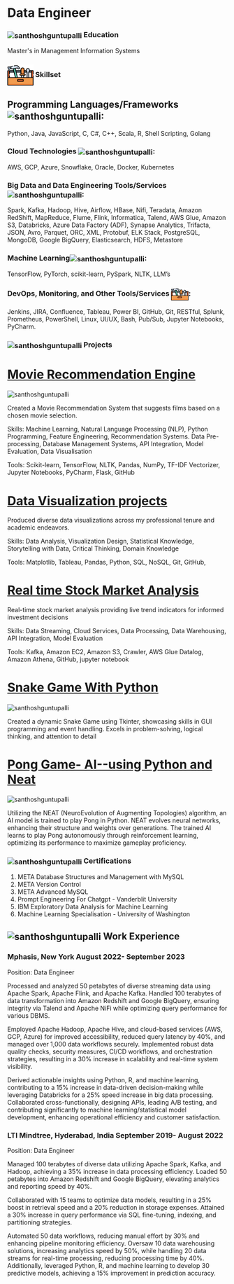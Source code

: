 
# Data Engineer

### <img align="center" src="assets/mortarboard.png" alt="santhoshguntupalli" height="50" width="60" /> Education
Master's in Management Information Systems

### <img align="center" src="assets/tool-box.png" alt="santhoshguntupalli" height="50" width="60" /> Skillset
## Programming Languages/Frameworks <img align="center" src="assets/programming.png" alt="santhoshguntupalli" height="30" width="40" />:
Python, Java, JavaScript, C, C#, C++, Scala, R, Shell Scripting, Golang

### Cloud Technologies <img align="center" src="assets/cloud.png" alt="santhoshguntupalli" height="30" width="40" />:
AWS, GCP, Azure, Snowflake, Oracle, Docker, Kubernetes

### Big Data and Data Engineering Tools/Services <img align="center" src="assets/big-data.png" alt="santhoshguntupalli" height="30" width="40" />:
Spark, Kafka, Hadoop, Hive, Airflow, HBase, Nifi, Teradata, Amazon RedShift, MapReduce, Flume, Flink, Informatica, Talend, AWS Glue, Amazon S3, Databricks, Azure Data Factory (ADF), Synapse Analytics, Trifacta, JSON, Avro, Parquet, ORC, XML, Protobuf, ELK Stack, PostgreSQL, MongoDB, Google BigQuery, Elasticsearch, HDFS, Metastore

### Machine Learning<img align="center" src="assets/machine-learning.png" alt="santhoshguntupalli" height="30" width="40" />:
TensorFlow, PyTorch, scikit-learn, PySpark, NLTK, LLM’s 

### DevOps, Monitoring, and Other Tools/Services <img align="center" src="assets/tool-box.png" alt="santhoshguntupalli" height="30" width="40" />:
Jenkins, JIRA, Confluence, Tableau, Power BI, GitHub, Git, RESTful, Splunk, Prometheus, PowerShell, Linux, UI/UX, Bash, Pub/Sub, Jupyter Notebooks, PyCharm.</strong></p>

### <img align="center" src="assets/project-management.png" alt="santhoshguntupalli" height="50" width="60" /> Projects

# [Movie Recommendation Engine]( https://mrs-sg-bfc2e6fa78db.herokuapp.com/)

<img align="center" src="assets/MRS Sample.png" alt="santhoshguntupalli" height="200" width="400" />

Created a Movie Recommendation System that suggests films based on a chosen movie selection.

Skills: Machine Learning, Natural Language Processing (NLP), Python Programming, Feature Engineering, Recommendation Systems. Data Pre-processing, Database 
Management Systems, API Integration, Model Evaluation, Data Visualisation

Tools: Scikit-learn, TensorFlow, NLTK, Pandas, NumPy, TF-IDF Vectorizer, Jupyter Notebooks, PyCharm, Flask, GitHub

# [Data Visualization projects]( https://public.tableau.com/app/profile/santhosh.guntupalli/vizzes )

Produced diverse data visualizations across my professional tenure and academic endeavors.

Skills: Data Analysis, Visualization Design, Statistical Knowledge, Storytelling with Data, Critical Thinking, Domain Knowledge

Tools: Matplotlib, Tableau, Pandas, Python, SQL, NoSQL, Git, GitHub,

# [Real time Stock Market Analysis]( https://github.com/guntupalli09/stock_market-real_time-analysis )

Real-time stock market analysis providing live trend indicators for informed investment decisions

Skills: Data Streaming, Cloud Services, Data Processing, Data Warehousing, API Integration, Model Evaluation

Tools: Kafka, Amazon EC2, Amazon S3, Crawler, AWS Glue Datalog, Amazon Athena, GitHub, jupyter notebook

# [Snake Game With Python](assets/PythonSnakeGame.gif)

<img align="center" src="assets/PythonSnakeGame.gif" alt="santhoshguntupalli" height="200" width="400" />

Created a dynamic Snake Game using Tkinter, showcasing skills in GUI programming and event handling. Excels in problem-solving, logical thinking, and attention to detail

# [Pong Game- AI--using Python and Neat](assets/PythonPongGame-AI.gif)

<img align="center" src="assets/PythonPongGame-AI.gif" alt="santhoshguntupalli" height="200" width="400" />

Utilizing the NEAT (NeuroEvolution of Augmenting Topologies) algorithm, an AI model is trained to play Pong in Python. NEAT evolves neural networks, enhancing their structure and weights over generations. The trained AI learns to play Pong autonomously through reinforcement learning, optimizing its performance to maximize gameplay proficiency.


### <img align="center" src="assets/certificate.png" alt="santhoshguntupalli" height="50" width="60" /> Certifications
1. META Database Structures and Management with MySQL
2. META Version Control
3. META Advanced MySQL
4. Prompt Engineering For Chatgpt - Vanderblit University
5. IBM Exploratory Data Analysis for Machine Learning
6. Machine Learning Specialisation - University of Washington

## <img align="center" src="assets/career.png" alt="santhoshguntupalli" height="50" width="60" /> Work Experience

### Mphasis, New York                                                                                                                  August 2022- September 2023
Position: Data Engineer

Processed and analyzed 50 petabytes of diverse streaming data using Apache Spark, Apache Flink, and Apache Kafka.
Handled 100 terabytes of data transformation into Amazon Redshift and Google BigQuery, ensuring integrity via Talend and Apache NiFi while optimizing query performance for various DBMS.

Employed Apache Hadoop, Apache Hive, and cloud-based services (AWS, GCP, Azure) for improved accessibility, reduced query latency by 40%, and managed over 1,000 data workflows securely.
Implemented robust data quality checks, security measures, CI/CD workflows, and orchestration strategies, resulting in a 30% increase in scalability and real-time system visibility.

Derived actionable insights using Python, R, and machine learning, contributing to a 15% increase in data-driven decision-making while leveraging Databricks for a 25% speed increase in big data processing.
Collaborated cross-functionally, designing APIs, leading A/B testing, and contributing significantly to machine learning/statistical model development, enhancing operational efficiency and customer satisfaction.

### LTI Mindtree, Hyderabad, India                                                     September 2019- August 2022
Position: Data Engineer

Managed 100 terabytes of diverse data utilizing Apache Spark, Kafka, and Hadoop, achieving a 35% increase in data processing efficiency.
Loaded 50 petabytes into Amazon Redshift and Google BigQuery, elevating analytics and reporting speed by 40%.

Collaborated with 15 teams to optimize data models, resulting in a 25% boost in retrieval speed and a 20% reduction in storage expenses.
Attained a 30% increase in query performance via SQL fine-tuning, indexing, and partitioning strategies.

Automated 50 data workflows, reducing manual effort by 30% and enhancing pipeline monitoring efficiency.
Oversaw 10 data warehousing solutions, increasing analytics speed by 50%, while handling 20 data streams for real-time processing, reducing processing time by 40%. Additionally, leveraged Python, R, and machine learning to develop 30 predictive models, achieving a 15% improvement in prediction accuracy.
